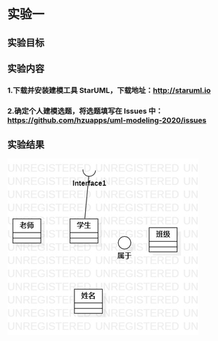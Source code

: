 # 实验一

## 实验目标

## 实验内容
### 1.下载并安装建模工具 StarUML，下载地址：http://staruml.io
### 2.确定个人建模选题，将选题填写在 Issues 中：https://github.com/hzuapps/uml-modeling-2020/issues

## 实验结果

![第一个UML图](./model1.jpg)
